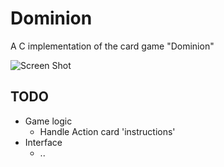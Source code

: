 # Dominion
A C implementation of the card game "Dominion"

![Screen Shot](https://raw.githubusercontent.com/adamkgray/Dominion/master/screen_shot.png)

## TODO
* Game logic
    * Handle Action card 'instructions'
* Interface
    * ..
